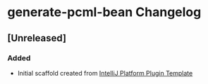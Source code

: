 <!-- Keep a Changelog guide -> https://keepachangelog.com -->

# generate-pcml-bean Changelog

## [Unreleased]
### Added
- Initial scaffold created from [IntelliJ Platform Plugin Template](https://github.com/JetBrains/intellij-platform-plugin-template)
